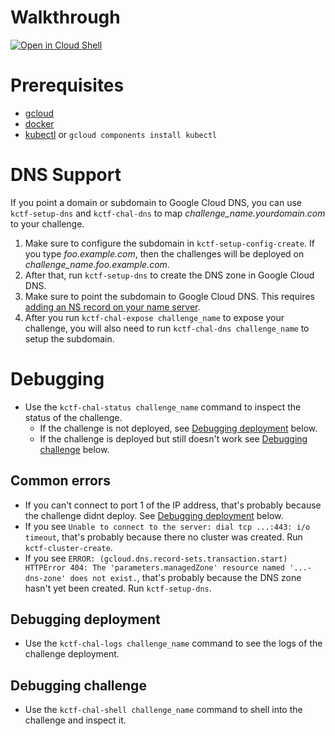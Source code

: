 # Walkthrough
[![Open in Cloud Shell](https://gstatic.com/cloudssh/images/open-btn.png)](https://console.cloud.google.com/cloudshell/open?git_repo=https://github.com/google/google-ctf&tutorial=infrastructure/kubernetes/walkthrough.md)

# Prerequisites

* [gcloud](https://cloud.google.com/sdk/install)
* [docker](https://docs.docker.com/install/)
* [kubectl](https://kubernetes.io/docs/tasks/tools/install-kubectl/) or `gcloud components install kubectl`

# DNS Support
If you point a domain or subdomain to Google Cloud DNS, you can use `kctf-setup-dns` and `kctf-chal-dns` to map *challenge_name.yourdomain.com* to your challenge.

1. Make sure to configure the subdomain in `kctf-setup-config-create`. If you type *foo.example.com*, then the challenges will be deployed on *challenge_name.foo.example.com*.
1. After that, run `kctf-setup-dns` to create the DNS zone in Google Cloud DNS.
1. Make sure to point the subdomain to Google Cloud DNS. This requires [adding an NS record on your name server](https://cloud.google.com/dns/docs/update-name-servers).
1. After you run `kctf-chal-expose challenge_name` to expose your challenge, you will also need to run `kctf-chal-dns challenge_name` to setup the subdomain.

# Debugging
 - Use the `kctf-chal-status challenge_name` command to inspect the status of the challenge.
   - If the challenge is not deployed, see [Debugging deployment](#debugging-deployment) below.
   - If the challenge is deployed but still doesn't work see [Debugging challenge](#debugging-challenge) below.

## Common errors
 - If you can't connect to port 1 of the IP address, that's probably because the challenge didnt deploy. See [Debugging deployment](#debugging-deployment) below.
 - If you see `Unable to connect to the server: dial tcp ...:443: i/o timeout`, that's probably because there no cluster was created. Run `kctf-cluster-create`.
 - If you see `ERROR: (gcloud.dns.record-sets.transaction.start) HTTPError 404: The 'parameters.managedZone' resource named '...-dns-zone' does not exist.`, that's probably because the DNS zone hasn't yet been created. Run `kctf-setup-dns`.

## Debugging deployment
 - Use the `kctf-chal-logs challenge_name` command to see the logs of the challenge deployment.

## Debugging challenge
 - Use the `kctf-chal-shell challenge_name` command to shell into the challenge and inspect it.

